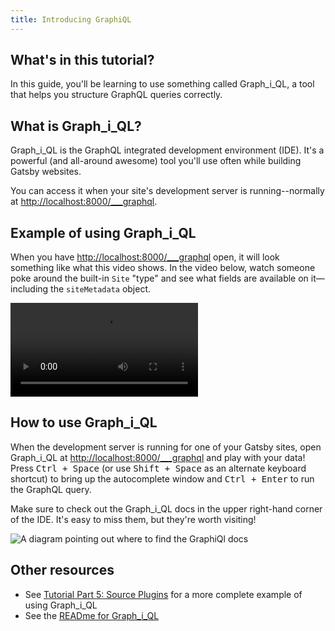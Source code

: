 ```yaml
---
title: Introducing GraphiQL
---
```


## What's in this tutorial?

In this guide, you'll be learning to use something called Graph_i_QL, a tool that helps you structure GraphQL queries correctly.

## What is Graph_i_QL?

Graph_i_QL is the GraphQL integrated development environment (IDE). It's a powerful (and all-around awesome) tool
you'll use often while building Gatsby websites.

You can access it when your site's development server is running--normally at
<http://localhost:8000/___graphql>.

## Example of using Graph_i_QL

When you have <http://localhost:8000/___graphql> open, it will look something like what this video shows. In the video below, watch someone poke around the built-in `Site` "type" and see what fields are available
on it—including the `siteMetadata` object.

<video controls="controls" autoplay="true" loop="true">
  <source type="video/mp4" src="/www/static/graphiql-explore.mp4"></source>
  <p>Your browser does not support the video element.</p>
</video>

## How to use Graph_i_QL

When the development server is running for one of your Gatsby sites, open Graph_i_QL at <http://localhost:8000/___graphql> and play with your data! Press <kbd>Ctrl + Space</kbd> (or use <kbd>Shift + Space</kbd> as an alternate keyboard shortcut) to bring up the autocomplete window and <kbd>Ctrl + Enter</kbd> to run the GraphQL query.

Make sure to check out the Graph_i_QL docs in the upper right-hand corner of the IDE. It's easy to miss them, but they're worth visiting!

![A diagram pointing out where to find the GraphiQl docs](graphiql-docs.png)

## Other resources

- See [Tutorial Part 5: Source Plugins](/tutorial/part-five/) for a more complete example of using Graph_i_QL
- See the [READme for Graph_i_QL](https://github.com/graphql/graphiql)
